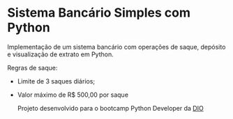 # Sistema Bancário Simples com Python

Implementação de um sistema bancário com operações de saque, depósito e visualização de extrato em Python.

Regras de saque:

- Limite de 3 saques diários;
- Valor máximo de R$ 500,00 por saque

  Projeto desenvolvido para o bootcamp Python Developer da [DIO](https://www.dio.me/)
